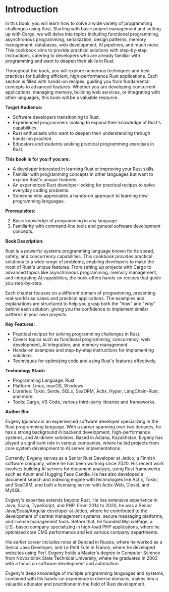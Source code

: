 # Introduction

In this book, you will learn how to solve a wide variety of programming challenges using Rust. Starting with basic project management and setting up with Cargo, we will delve into topics including functional programming, asynchronous programming, serialization, design patterns, memory management, databases, web development, AI pipelines, and much more. This cookbook aims to provide practical solutions with step-by-step instructions, catering to developers who are already familiar with programming and want to deepen their skills in Rust.

Throughout the book, you will explore numerous techniques and best practices for building efficient, high-performance Rust applications. Each section is filled with hands-on recipes, guiding you from fundamental concepts to advanced features. Whether you are developing concurrent applications, managing memory, building web services, or integrating with other languages, this book will be a valuable resource.

**Target Audience:**

- Software developers transitioning to Rust.
- Experienced programmers looking to expand their knowledge of Rust's capabilities.
- Rust enthusiasts who want to deepen their understanding through hands-on practice.
- Educators and students seeking practical programming exercises in Rust.

**This book is for you if you are:**

- A developer interested in learning Rust or improving your Rust skills.
- Familiar with programming concepts in other languages but want to explore Rust's unique features.
- An experienced Rust developer looking for practical recipes to solve everyday coding problems.
- Someone who appreciates a hands-on approach to learning new programming languages.

**Prerequisites:**

2. Basic knowledge of programming in any language.
2. Familiarity with command-line tools and general software development concepts.

**Book Description:**

Rust is a powerful systems programming language known for its speed, safety, and concurrency capabilities. This cookbook provides practical solutions to a wide range of problems, enabling developers to make the most of Rust's unique features. From setting up projects with Cargo to advanced topics like asynchronous programming, memory management, and integrating AI capabilities, the book offers hands-on recipes that guide you step-by-step.

Each chapter focuses on a different domain of programming, presenting real-world use cases and practical applications. The examples and explanations are structured to help you grasp both the "how" and "why" behind each solution, giving you the confidence to implement similar patterns in your own projects.

**Key Features:**

- Practical recipes for solving programming challenges in Rust.
- Covers topics such as functional programming, concurrency, web development, AI integration, and memory management.
- Hands-on examples and step-by-step instructions for implementing solutions.
- Techniques for optimizing code and using Rust's features effectively.

**Technology Stack:**
 
- Programming Language: Rust
- Platform: Linux, macOS, Windows
- Libraries: Tokio, Serde, SQLx, SeaORM, Actix, Hyper, LangChain-Rust, and more.
- Tools: Cargo, VS Code, various third-party libraries and frameworks.

**Author Bio:**

Evgeny Igumnov is an experienced software developer specializing in the Rust programming language. With a career spanning over two decades, he has a strong background in backend development, high-performance systems, and AI-driven solutions. Based in Astana, Kazakhstan, Evgeny has played a significant role in various companies, where he led projects from core system development to AI server implementations.

Currently, Evgeny serves as a Senior Rust Developer at Jetico, a Finnish software company, where he has been working since 2020. His recent work involves building AI servers for document analysis, using Rust frameworks such as Axum and Hugging Face Candle. He has also developed a document search and indexing engine with technologies like Actix, Tokio, and SeaORM, and built a licensing server with Actix-Web, Diesel, and MySQL.

Evgeny's expertise extends beyond Rust. He has extensive experience in Java, Scala, TypeScript, and PHP. From 2014 to 2020, he was a Senior Java/Scala/Angular developer at Jetico, where he contributed to the development of central management systems, secure messaging platforms, and license management tools. Before that, he founded MyLivePage, a U.S.-based company specializing in high-load PHP applications, where he optimized core CMS performance and led various company departments.

His earlier career includes roles at Geocad in Russia, where he worked as a Senior Java Developer, and Le Petit Fute in France, where he developed websites using Perl. Evgeny holds a Master's degree in Computer Science from Novosibirsk State Technical University, where he graduated in 2002 with a focus on software development and automation.

Evgeny's deep knowledge of multiple programming languages and systems, combined with his hands-on experience in diverse domains, makes him a valuable educator and practitioner in the field of Rust development.
